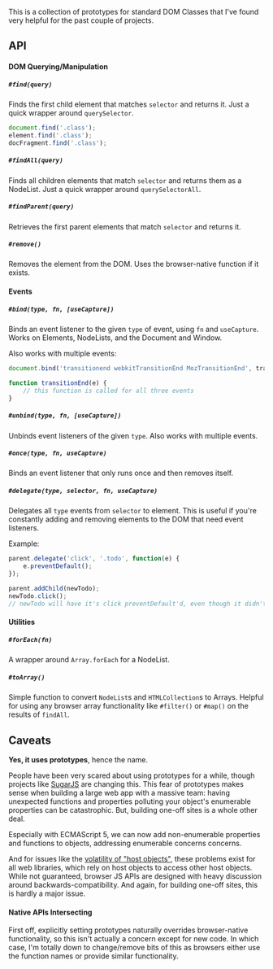 This is a collection of prototypes for standard DOM Classes that I've found very helpful for the past couple of projects.

## API

#### DOM Querying/Manipulation

##### `#find(query)`

Finds the first child element that matches `selector` and returns it. Just a quick wrapper around `querySelector`.

```javascript
document.find('.class');
element.find('.class');
docFragment.find('.class');
```

##### `#findAll(query)`

Finds all children elements that match `selector` and returns them as a NodeList. Just a quick wrapper around `querySelectorAll`.

##### `#findParent(query)`

Retrieves the first parent elements that match `selector` and returns it.

##### `#remove()`

Removes the element from the DOM. Uses the browser-native function if it exists.


#### Events

##### `#bind(type, fn, [useCapture])`

Binds an event listener to the given `type` of event, using `fn` and `useCapture`. Works on Elements, NodeLists, and the Document and Window.

Also works with multiple events:
```javascript
document.bind('transitionend webkitTransitionEnd MozTransitionEnd', transitionEnd);

function transitionEnd(e) {
	// this function is called for all three events
}
```

##### `#unbind(type, fn, [useCapture])`

Unbinds event listeners of the given `type`. Also works with multiple events.

##### `#once(type, fn, useCapture)`

Binds an event listener that only runs once and then removes itself.

##### `#delegate(type, selector, fn, useCapture)`

Delegates all `type` events from `selector` to element. This is useful if you're constantly adding and removing elements to the DOM that need event listeners.

Example:
```javascript
parent.delegate('click', '.todo', function(e) {
	e.preventDefault();
});

parent.addChild(newTodo);
newTodo.click();
// newTodo will have it's click preventDefault'd, even though it didn't exist when we assigned the listener
```

#### Utilities

##### `#forEach(fn)`

A wrapper around `Array.forEach` for a NodeList.

##### `#toArray()`

Simple function to convert `NodeList`s and `HTMLCollection`s to Arrays. Helpful for using any browser array functionality like `#filter()` or `#map()` on the results of `findAll`.

## Caveats

**Yes, it uses prototypes**, hence the name.

People have been very scared about using prototypes for a while, though projects like [SugarJS](http://sugarjs.com) are changing this. This fear of prototypes makes sense when building a large web app with a massive team: having unexpected functions and properties polluting your object's enumerable properties can be catastrophic. But, building one-off sites is a whole other deal.

Especially with ECMAScript 5, we can now add non-enumerable properties and functions to objects, addressing enumerable concerns concerns. 

And for issues like the [volatility of "host objects"](http://sugarjs.com/native#modifying_host_objects), these problems exist for all web libraries, which rely on host objects to access other host objects. While not guaranteed, browser JS APIs are designed with heavy discussion around backwards-compatibility. And again, for building one-off sites, this is hardly a major issue.

#### Native APIs Intersecting

First off, explicitly setting prototypes naturally overrides browser-native functionality, so this isn't actually a concern except for new code. In which case, I'm totally down to change/remove bits of this as browsers either use the function names or provide similar functionality.

